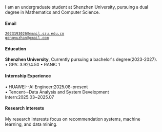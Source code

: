 I am an undergraduate student at Shenzhen University, pursuing a dual degree in Mathematics and Computer Science. 

#### Email  
<code>2023193026@email.szu.edu.cn</code>  
<code>gengyuzhan@gmail.com</code>

#### Education  
**Shenzhen University**, Currently pursuing a bachelor's degree(2023-2027).  
• GPA: 3.92/4.50
• RANK: 1

#### Internship Experience
• HUAWEI--AI Engineer:2025.08-present  
• Tencent--Data Analysis and System Development Intern:2025.03~2025.07

#### Research Interests  
My research interests focus on recommendation systems, machine learning, and data mining.
